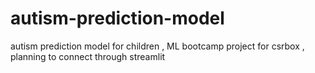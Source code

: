 # autism-prediction-model
autism prediction model for children , ML bootcamp project for csrbox , planning to connect through streamlit
